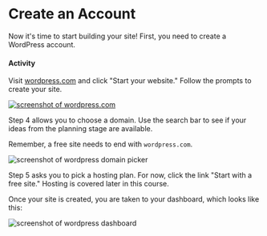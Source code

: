 # Create an Account
Now it's time to start building your site! First, you need to create a WordPress account.

#### Activity
Visit <a href="https://wordpress.com" target="_blank">wordpress.com</a> and click "Start your website." Follow the prompts to create your site.

<a href="https://wordpress.com" target="_blank"><img src="{{site.baseurl}}/img/wordpress/01_WordPress%20Homepage.png" alt="screenshot of wordpress.com"></a>

Step 4 allows you to choose a domain. Use the search bar to see if your ideas from the planning stage are available.

Remember, a free site needs to end with ```wordpress.com```.

<img src="{{site.baseurl}}/img/wordpress/06_WordPress Domain.png" alt="screenshot of wordpress domain picker">

Step 5 asks you to pick a hosting plan. For now, click the link "Start with a free site." Hosting is covered later in this course.

Once your site is created, you are taken to your dashboard, which looks like this:

<img src="{{site.baseurl}}/img/wordpress/08_WordPress Dashboard.png" alt="screenshot of wordpress dashboard">
